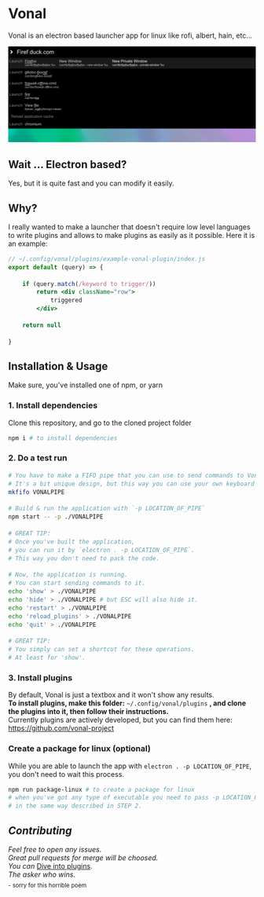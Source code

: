 
# Vonal

Vonal is an electron based launcher app for linux like rofi, albert, hain, etc... 

![Vonal](example.png)


## **Wait** ... Electron based? 
Yes, but it is quite fast and you can modify it easily.

## Why? 

I really wanted to make a launcher that doesn't require low level languages to write plugins and allows to make plugins as easily as it possible.
Here it is an example:

```jsx
// ~/.config/vonal/plugins/example-vonal-plugin/index.js
export default (query) => {

    if (query.match(/keyword to trigger/))
        return <div className="row">
            triggered
        </div>

    return null

}
```

## Installation & Usage

Make sure, you've installed one of npm, or yarn

### **1.** Install dependencies
Clone this repository, and go to the cloned project folder 

```bash
npm i # to install dependencies
```

### **2.** Do a test run

```bash
# You have to make a FIFO pipe that you can use to send commands to Vonal.
# It's a bit unique design, but this way you can use your own keyboard daemon without relaunching the app.
mkfifo VONALPIPE 

# Build & run the application with `-p LOCATION_OF_PIPE`
npm start -- -p ./VONALPIPE 

# GREAT TIP:
# Once you've built the application, 
# you can run it by `electron . -p LOCATION_OF_PIPE`. 
# This way you don't need to pack the code.

# Now, the application is running.
# You can start sending commands to it.
echo 'show' > ./VONALPIPE 
echo 'hide' > ./VONALPIPE # but ESC will also hide it.
echo 'restart' > ./VONALPIPE 
echo 'reload_plugins' > ./VONALPIPE
echo 'quit' > ./VONALPIPE 

# GREAT TIP: 
# You simply can set a shortcut for these operations.
# At least for 'show'.
```

### **3.** Install plugins

By default, Vonal is just a textbox and it won't show any results.  
**To install plugins, make this folder:** `~/.config/vonal/plugins` **, and clone the plugins into it, then follow their instructions.**  
Currently plugins are actively developed, but you can find them here:
https://github.com/vonal-project

### Create a package for linux (optional)
While you are able to launch the app with `electron . -p LOCATION_OF_PIPE`, you don't need to wait this process.

```bash
npm run package-linux # to create a package for linux
# when you've got any type of executable you need to pass -p LOCATION_OF_PIPE
# in the same way described in STEP 2.
```

## *Contributing*

*Feel free to open any issues.*  
*Great pull requests for merge will be choosed.*  
*You can* [Dive into plugins](docs/DIVE_INTO_PLUGINS).  
*The asker who wins.*  
 <sub> - sorry for this horrible poem</sub> 
